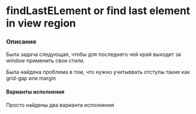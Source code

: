 # findLastELement or find last element in view region

### Описание
<p>Была задача следующая, чтобы для последнего чей край выходит за window применить свои стили.</p>
<p>Была найдена проблема в том, что нужно учитыввать отступы такие как grid-gap или margin</p>


<h4>Варианты исполнения</h4>
<p>Просто найдены два варианта исполнения</p>
